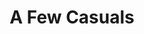 ---
ee_id: '120'
site: '1'
type: '2'
long_id: 2011-114 A Few Casuals
url: 2011-114-a-few-casuals
year: '2011'
medium: Purple Ugg® footware, 99.9% pure lead ingots
commission:
add_credit:
dims: 9 x 9 x 11 inches
pitch: "<p>​Uggs with a lead ignot in them</p>"
ps:
live_url:
related:
title: A Few Casuals
youtube:
imgs: "{filedir_1}a-few-casuals-2011-114-full-database-ih.jpg"
subheading:
year2: '2011'
download:
add_credits:
related_code:
! '':
layout: things-i-made
---